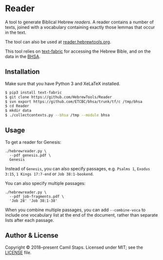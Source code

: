 # Reader

A tool to generate Biblical Hebrew *readers*. A reader contains a number of
texts, joined with a vocabulary containing exactly those lemmas that occur in
the text.

The tool can also be used at
[reader.hebrewtools.org](https://reader.hebrewtools.org).

This tool relies on [text-fabric][] for accessing the Hebrew Bible, and on the
data in the [BHSA][].

## Installation

Make sure that you have Python 3 and XeLaTeX installed.

```bash
$ pip3 install text-fabric
$ git clone https://github.com/HebrewTools/Reader
$ svn export https://github.com/ETCBC/bhsa/trunk/tf/c /tmp/bhsa
$ cd Reader
$ mkdir data
$ ./collectcontexts.py --bhsa /tmp --module bhsa
```

## Usage

To get a reader for Genesis:

```
./hebrewreader.py \
  --pdf genesis.pdf \
  Genesis
```

Instead of `Genesis`, you can also specify passages, e.g. `Psalms 1`, `Exodus
3:15`, `1 Kings 17:7-end` or `Job 38:1-bookend`.

You can also specify multiple passages:

```
./hebrewreader.py \
  --pdf job-fragments.pdf \
  'Job 28' 'Job 38:1-38'
```

When you combine multiple passages, you can add `--combine-voca` to include one
vocabulary list at the end of the document, rather than separate lists after
each passage.

## Author &amp; License

Copyright &copy; 2018&ndash;present Camil Staps.
Licensed under MIT; see the [LICENSE](/LICENSE) file.

[text-fabric]: https://github.com/DANS-Labs/text-fabric
[BHSA]: https://github.com/ETCBC/bhsa
